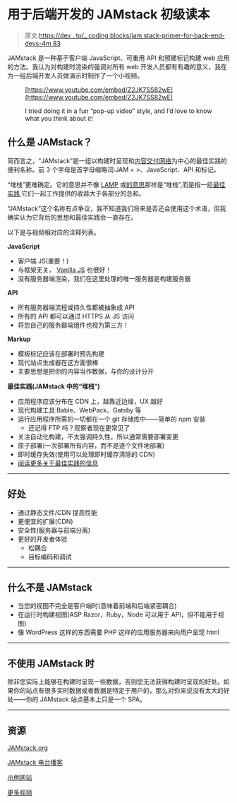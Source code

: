 # 用于后端开发的 JAMstack 初级读本

> 原文:[https://dev . to/_ coding blocks/jam stack-primer-for-back-end-devs-4m 83](https://dev.to/_codingblocks/jamstack-primer-for-back-end-devs-4m83)

JAMstack 是一种基于客户端 JavaScript、可重用 API 和预建标记构建 web 应用的方法。我认为对构建时渲染的强调对所有 web 开发人员都有有趣的意义，我在为一组后端开发人员做演示时制作了一个小视频。

<figure>

[https://www.youtube.com/embed/Z2JK7SS82wE](https://www.youtube.com/embed/Z2JK7SS82wE)

<figcaption>I tried doing it in a fun “pop-up video” style, and I’d love to know what you think about it!</figcaption>

</figure>

## [](#what-is-jamstack)什么是 JAMstack？

简而言之，“JAMstack”是一组以构建时呈现和[内容交付网络](https://en.wikipedia.org/wiki/Content_delivery_network)为中心的最佳实践的便利名称。前 3 个字母是首字母缩略词:JAM = >、JavaScript、API 和标记。

“堆栈”更难确定。它的意思并不像 [LAMP](https://en.wikipedia.org/wiki/LAMP_(software_bundle)) 或[的意思](http://mean.io/)那样是“堆栈”,而是指一组[最佳实践](https://jamstack.org/best-practices/),它们一起工作提供的收益大于各部分的总和。

“JAMstack”这个名称有点争议，我不知道我们将来是否还会使用这个术语，但我确实认为它背后的思想和最佳实践会一直存在。

以下是与视频相对应的注释列表。

**JavaScript**

*   客户端 JS(重要！)
*   与框架无关， [Vanilla JS](http://vanilla-js.com/) 也很好！
*   没有服务器端渲染，我们在这里处理的唯一服务器是构建服务器

**API**

*   所有服务器端流程或持久性都被抽象成 API
*   所有的 API 都可以通过 HTTPS 从 JS 访问
*   将您自己的服务器端组件也视为第三方！

**Markup**

*   模板标记应该在部署时预先构建
*   现代站点生成器在这方面很棒
*   主要思想是把你的内容当作数据，与你的设计分开

**最佳实践(JAMstack 中的“堆栈”)**

*   应用程序应该分布在 CDN 上，越靠近边缘，UX 越好
*   现代构建工具:Bable、WebPack、Gatsby 等
*   运行应用程序所需的一切都在一个 git 存储库中——简单的 npm 安装
    *   还记得 FTP 吗？观察者现在更常见了
*   关注自动化构建，不太强调持久性，所以通常需要部署变更
*   原子部署(一次部署所有内容，而不是逐个文件地部署)
*   即时缓存失效(使用可以处理即时缓存清除的 CDN)
*   [阅读更多关于最佳实践的信息](https://jamstack.org/best-practices/)

* * *

## [](#the-benefits)好处

*   通过静态文件/CDN 提高性能
*   更便宜的扩展(CDN)
*   安全性(服务器与前端分离)
*   更好的开发者体验
    *   松耦合
    *   目标编码和调试

* * *

## [](#what-is-not-jamstack)什么不是 JAMstack

*   当您的视图不完全是客户端时(意味着前端和后端紧密耦合)
*   在运行时构建视图(ASP Razor，Ruby，Node 可以用于 API，但不能用于视图)
*   像 WordPress 这样的东西需要 PHP 这样的应用服务器来向用户呈现 html

* * *

## [](#when-not-to-use-the-jamstack)不使用 JAMstack 时

除非您实际上能够在构建时呈现一些数据，否则您无法获得构建时呈现的好处。如果你的站点有很多实时数据或者数据是特定于用户的，那么对你来说没有太大的好处——你的 JAMstack 站点基本上只是一个 SPA。

* * *

## [](#resources)资源

[JAMstack.org](https://jamstack.org/)

[JAMstack 电台播客](https://www.heavybit.com/library/podcasts/jamstack-radio/)

[示例网站](https://jamstack.org/examples/)

[更多视频](https://jamstack.org/resources/)
